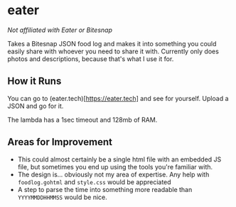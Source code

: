 # eater

_Not affiliated with Eater or Bitesnap_

Takes a Bitesnap JSON food log and makes it into something you could easily share with whoever you need to share it with. Currently only does photos and descriptions, because that's what I use it for.

## How it Runs
You can go to (eater.tech)[https://eater.tech] and see for yourself. Upload a JSON and go for it.

The lambda has a 1sec timeout and 128mb of RAM.

## Areas for Improvement
* This could almost certainly be a single html file with an embedded JS file, but sometimes you end up using the tools you're familiar with.
* The design is... obviously not my area of expertise. Any help with `foodlog.gohtml` and `style.css` would be appreciated
* A step to parse the time into something more readable than `YYYYMMDDHHMMSS` would be nice.